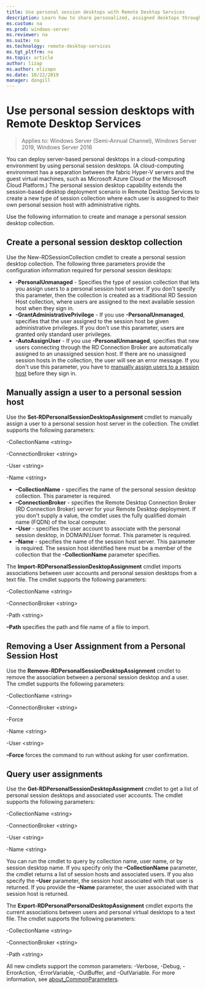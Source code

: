 ```yaml
---
title: Use personal session desktops with Remote Desktop Services
description: Learn how to share personalized, assigned desktops through RDS.
ms.custom: na
ms.prod: windows-server
ms.reviewer: na
ms.suite: na
ms.technology: remote-desktop-services
ms.tgt_pltfrm: na
ms.topic: article
author: lizap
ms.author: elizapo
ms.date: 10/22/2019
manager: dongill
---
```

# Use personal session desktops with Remote Desktop Services

>Applies to: Windows Server (Semi-Annual Channel), Windows Server 2019, Windows Server 2016

You can deploy server-based personal desktops in a cloud-computing environment by using personal session desktops.  (A cloud-computing environment has a separation between the fabric Hyper-V servers and the guest virtual machines, such as Microsoft Azure Cloud or the Microsoft Cloud Platform.) The personal session desktop capability extends the session-based desktop deployment scenario in Remote Desktop Services to create a new type of session collection where each user is assigned to their own personal session host with administrative rights. 

Use the following information to create and manage a personal session desktop collection.

## Create a personal session desktop collection

Use the New-RDSessionCollection cmdlet to create a personal session desktop collection. The following three parameters provide the configuration information required for personal session desktops:

- **-PersonalUnmanaged** - Specifies the type of session collection that lets you assign users to a personal session host server. If you don't specify this parameter, then the collection is created as a traditional RD Session Host collection, where users are assigned to the next available session host when they sign in.
- **-GrantAdministrativePrivilege** - If you use **-PersonalUnmanaged**, specifies that the user assigned to the session host be given administrative privileges. If you don't use this parameter, users are granted only standard user privileges.
- **-AutoAssignUser** - If you use **-PersonalUnmanaged**, specifies that new users connecting through the RD Connection Broker are automatically assigned to an unassigned session host. If there are no unassigned session hosts in the collection, the user will see an error message. If you don't use this parameter, you have to [manually assign users to a session host](#manually-assign-a-user-to-a-personal-session-host) before they sign in.

## Manually assign a user to a personal session host
Use the **Set-RDPersonalSessionDesktopAssignment** cmdlet to manually assign a user to a personal session host server in the collection. The cmdlet supports the following parameters:

-CollectionName \<string\>

-ConnectionBroker \<string\> 

-User \<string\>

-Name \<string\>

- **–CollectionName** - specifies the name of the personal session desktop collection. This parameter is required.
- **–ConnectionBroker** - specifies the Remote Desktop Connection Broker (RD Connection Broker) server for your Remote Desktop deployment. If you don't supply a value, the cmdlet uses the fully qualified domain name (FQDN) of the local computer.
- **–User** - specifies the user account to associate with the personal session desktop, in DOMAIN\User format. This parameter is required.
- **–Name** - specifies the name of the session host server. This parameter is required. The session host identified here must be a member of the collection that the **-CollectionName** parameter specifies.

The **Import-RDPersonalSessionDesktopAssignment** cmdlet imports associations between user accounts and personal session desktops from a text file. The cmdlet supports the following parameters:

-CollectionName \<string\>

-ConnectionBroker \<string\>

-Path \<string>

**–Path** specifies the path and file name of a file to import.
 
## Removing a User Assignment from a Personal Session Host
Use the **Remove-RDPersonalSessionDesktopAssignment** cmdlet to remove the association between a personal session desktop and a user. The cmdlet supports the following parameters:

-CollectionName \<string\>

-ConnectionBroker \<string\>

-Force

-Name \<string\>

-User \<string\>

**–Force** forces the command to run without asking for user confirmation.

## Query user assignments
Use the **Get-RDPersonalSessionDesktopAssignment** cmdlet to get a list of personal session desktops and associated user accounts. The cmdlet supports the following parameters:

-CollectionName \<string\>

-ConnectionBroker \<string\>

-User \<string\>

-Name \<string\>

You can run the cmdlet to query by collection name, user name, or by session desktop name. If you specify only the **–CollectionName** parameter, the cmdlet returns a list of session hosts and associated users. If you also specify the **–User** parameter, the session host associated with that user is returned. If you provide the **–Name** parameter, the user associated with that session host is returned. 


The **Export-RDPersonalPersonalDesktopAssignment** cmdlet exports the current associations between users and personal virtual desktops to a text file. The cmdlet supports the following parameters:

-CollectionName \<string\>

-ConnectionBroker \<string\>

-Path \<string\>


All new cmdlets support the common parameters: -Verbose, -Debug, -ErrorAction, -ErrorVariable, -OutBuffer, and -OutVariable. For more information, see [about_CommonParameters](https://go.microsoft.com/fwlink/p/?LinkID=113216).
